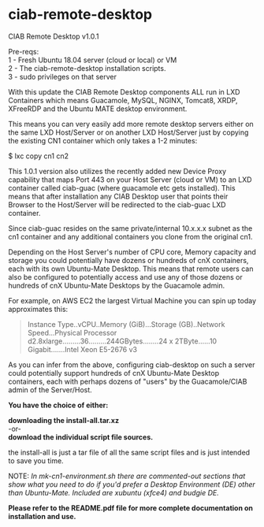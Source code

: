 # ciab-remote-desktop
CIAB Remote Desktop v1.0.1 

Pre-reqs:  
1 - Fresh Ubuntu 18.04 server (cloud or local) or VM  
2 - The ciab-remote-desktop installation scripts.  
3 - sudo privileges on that server  
 
With this update the CIAB Remote Desktop components ALL run in LXD Containers which means Guacamole, MySQL, NGINX, Tomcat8, XRDP, XFreeRDP and the Ubuntu MATE desktop environment.

This means you can very easily add more remote desktop servers either on the same LXD Host/Server or on another LXD Host/Server just by copying the existing CN1 container which only takes a 1-2 minutes:

$ lxc copy cn1 cn2 

This 1.0.1 version also utilizes the recently added new Device Proxy capability that maps Port 443 on your Host Server (cloud or VM) to an LXD container called ciab-guac (where guacamole etc gets installed).   This means that after installation any CIAB Desktop user that points their Browser to the Host/Server will be redirected to the ciab-guac LXD container.

Since ciab-guac resides on the same private/internal 10.x.x.x subnet as the cn1 container and any additional containers you clone from the original cn1.   

Depending on the Host Server's number of CPU core, Memory capacity and storage you could potentially have dozens or hundreds of cnX containers, each with its own Ubuntu-Mate Desktop.   This means that remote users can also be configured to potentially access and use any of those dozens or hundreds of cnX Ubuntu-Mate Desktops by the Guacamole admin.

For example, on AWS EC2 the largest Virtual Machine you can spin up today approximates this:

> Instance Type..vCPU..Memory (GiB)...Storage (GB)..Network Speed...Physical Processor  
> d2.8xlarge.........36.........244GBytes........24 x 2TByte......10 Gigabit.......Intel Xeon E5-2676 v3

As you can infer from the above, configuring ciab-desktop on such a server could potentially support hundreds of cnX Ubuntu-Mate Desktop containers, each with perhaps dozens of "users" by the Guacamole/CIAB admin of the Server/Host.

**You have the choice of either:**

**downloading the install-all.tar.xz**  
-or-  
**download the individual script file sources.**  

the install-all is just a tar file of all the same script files and is just intended to save you time.

NOTE:  *In mk-cn1-environment.sh there are commented-out sections that show what you need to do if you'd prefer a Desktop Environment (DE) other than Ubuntu-Mate.   Included are xubuntu (xfce4) and budgie DE.*

**Please refer to the README.pdf file for more complete documentation on installation and use.**
 
